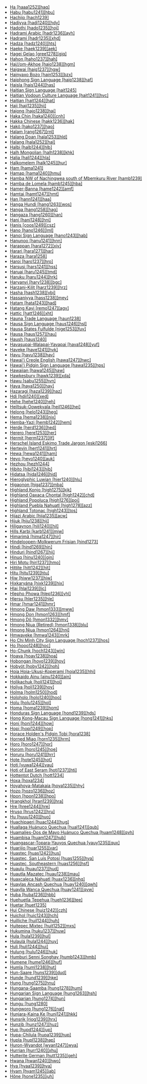 - [Ha [haaa1252][haq]](tree/atla1278/volt1241/benu1247/bant1294/sout3152/narr1281/east2731/nort3203/grea1289/west2842/kivu1239/rwan1241/haaa1252/md.ini)
- [Habu [habu1241][hbu]](tree/aust1307/mala1545/cent2237/cent2245/timo1259/cent2079/habu1241/md.ini)
- [Hachijo [hach1239]](tree/japo1237/hach1239/md.ini)
- [Hadiyya [hadi1240][hdy]](tree/afro1255/cush1243/east2699/high1285/sida1247/hadi1241/hadi1242/hadi1240/md.ini)
- [Hadothi [hado1235][hoj]](tree/indo1319/clas1257/indo1320/indo1321/indo1322/subc1234/guja1255/raja1256/hado1235/md.ini)
- [Hadrami Arabic [hadr1236][ayh]](tree/afro1255/semi1276/west2786/cent2236/arab1394/arab1395/arab1393/hadr1236/md.ini)
- [Hadrami [hadr1235][xhd]](tree/afro1255/semi1276/west2786/cent2236/sayh1236/hadr1235/md.ini)
- [Hadza [hadz1240][hts]](tree/hadz1240/md.ini)
- [Haeke [haek1239][aek]](tree/aust1307/mala1545/cent2237/east2712/ocea1241/sout3173/newc1243/main1286/nort3325/nort3211/vohk1236/vohk1234/bwat1242/haek1241/haek1239/md.ini)
- [Hagei Gelao [gree1278][giq]](tree/taik1256/kada1291/sout3143/west2798/gela1265/sout2749/gree1278/md.ini)
- [Hahon [haho1237][hah]](tree/aust1307/mala1545/cent2237/east2712/ocea1241/west2818/meso1253/newi1242/stge1234/nort3225/neha1246/nucl1750/buka1262/sapo1252/tinp1238/haho1237/md.ini)
- [Hai//om-Akhoe [haio1238][hgm]](tree/khoe1240/khoe1241/khoe1242/nort3245/haio1238/md.ini)
- [Haigwai [haig1237][hgw]](tree/aust1307/mala1545/cent2237/east2712/ocea1241/west2818/papu1253/nucl1744/nort2848/aret1241/taup1241/nucl1794/east2762/haig1237/md.ini)
- [Hainyaxo Bozo [hain1253][bzx]](tree/mand1469/west2780/samo1308/soni1257/bozo1252/hain1253/md.ini)
- [Haiphong Sign Language [haip1238][haf]](tree/sign1238/deaf1237/oldc1249/haip1238/md.ini)
- [Haisla [hais1244][has]](tree/waka1280/nort2964/hais1244/md.ini)
- [Haitian Sign Language [hait1245]](tree/sign1238/deaf1237/lsfi1234/asli1244/amer1258/hait1245/md.ini)
- [Haitian Vodoun Culture Language [hait1241][hvc]](tree/uncl1493/hait1241/md.ini)
- [Haitian [hait1244][hat]](tree/indo1319/clas1257/ital1284/lati1262/lati1263/impe1234/roma1334/ital1285/west2813/shif1234/nort3208/gall1280/oila1234/cent2283/macr1273/circ1240/hait1244/md.ini)
- [Haji [haji1235][hji]](tree/aust1307/mala1545/mala1536/nort3170/mala1538/nucl1733/midd1346/haji1235/md.ini)
- [Hajong [hajo1238][haj]](tree/indo1319/clas1257/indo1320/indo1321/indo1323/oriy1254/gaud1237/gaud1238/east2744/hajo1238/md.ini)
- [Haka Chin [haka1240][cnh]](tree/sino1245/kuki1245/kuki1246/cent2330/cent2005/laic1236/haka1240/md.ini)
- [Hakka Chinese [hakk1236][hak]](tree/sino1245/sini1245/clas1255/midd1354/hakk1236/md.ini)
- [Hakö [hako1237][hao]](tree/aust1307/mala1545/cent2237/east2712/ocea1241/west2818/meso1253/newi1242/stge1234/nort3225/neha1246/nucl1750/buka1262/hali1243/hako1237/md.ini)
- [Halam [rang1267][rnl]](tree/sino1245/kuki1245/kuki1246/oldk1252/rang1267/md.ini)
- [Halang Doan [hala1253][hld]](tree/aust1305/bahn1264/nort3150/jehh1244/unun9941/hala1253/md.ini)
- [Halang [hala1252][hal]](tree/aust1305/bahn1264/nort3150/jehh1244/jehh1246/hala1252/md.ini)
- [Halbi [halb1244][hlb]](tree/indo1319/clas1257/indo1320/indo1321/indo1323/halb1246/halb1244/md.ini)
- [Halh Mongolian [halh1238][khk]](tree/mong1349/mong1329/oira1260/khal1273/mong1331/halh1238/md.ini)
- [Halia [hali1244][hla]](tree/aust1307/mala1545/cent2237/east2712/ocea1241/west2818/meso1253/newi1242/stge1234/nort3225/neha1246/nucl1750/buka1262/hali1243/hali1244/md.ini)
- [Halkomelem [halk1245][hur]](tree/sali1255/coas1325/cent2129/halk1245/md.ini)
- [Ham [hama1241]](tree/afro1255/chad1250/masa1323/nort3157/marb1244/hama1241/md.ini)
- [Hamap [hama1240][hmu]](tree/timo1261/alor1249/alor1250/west2787/stra1245/adan1252/hama1240/md.ini)
- [Hamba NW of Nachingwea south of Mbemkuru River [hamb1239]](tree/uncl1493/hamb1239/md.ini)
- [Hamba de Lomela [hamb1245][hba]](tree/atla1278/volt1241/benu1247/bant1294/sout3152/narr1281/cent2260/grea1286/kela1261/vieu1234/nkut1239/tete1254/hamb1245/md.ini)
- [Hamer-Banna [hame1242][amf]](tree/sout2845/ahkk1235/hame1241/hame1242/md.ini)
- [Hamtai [hamt1247][hmt]](tree/anga1289/nucl1763/kapa1251/hamt1247/md.ini)
- [Han [hann1241][haa]](tree/atha1245/atha1246/atha1247/cent2371/gwic1236/hann1241/md.ini)
- [Hanga Hundi [hang1263][wos]](tree/nduu1242/nucl1642/ambu1246/hang1263/md.ini)
- [Hanga [hang1258][hag]](tree/atla1278/volt1241/nort3149/gura1261/cent2243/nort2777/bwam1248/otiv1239/nucl1743/gurm1247/west2461/nucl1748/sout3205/kama1375/hang1258/md.ini)
- [Hangaza [hang1260][han]](tree/atla1278/volt1241/benu1247/bant1294/sout3152/narr1281/east2731/nort3203/grea1289/west2842/kivu1239/rwan1241/hang1264/hang1260/md.ini)
- [Hani [hani1248][hni]](tree/sino1245/burm1265/lolo1265/lolo1267/hani1249/biso1244/hani1250/haya1251/hani1248/md.ini)
- [Hanis [coos1249][csz]](tree/coos1248/coos1249/md.ini)
- [Hano [hano1246][lml]](tree/aust1307/mala1545/cent2237/east2712/ocea1241/nort3195/nort3205/hano1246/md.ini)
- [Hanoi Sign Language [hano1243][hab]](tree/sign1238/deaf1237/csli1234/haho1238/hano1243/md.ini)
- [Hanunoo [hanu1241][hnn]](tree/aust1307/mala1545/grea1284/sout2915/hanu1241/md.ini)
- [Harappan [hara1272][xiv]](tree/unat1236/hara1272/md.ini)
- [Harari [hara1271][har]](tree/afro1255/semi1276/west2786/ethi1244/sout3078/tran1288/hara1270/hara1271/md.ini)
- [Haraza [hara1258]](tree/nubi1251/west2781/cent2232/unun9942/hara1258/md.ini)
- [Haroi [haro1237][hro]](tree/aust1307/mala1545/mala1536/nort3170/cham1327/cham1330/coas1305/haro1237/md.ini)
- [Harsusi [hars1241][hss]](tree/afro1255/semi1276/west2786/mode1252/hoby1243/west2859/hars1241/md.ini)
- [Haruai [haru1245][tmd]](tree/piaw1238/haru1245/md.ini)
- [Haruku [haru1244][hrk]](tree/aust1307/mala1545/cent2237/cent2245/cent2254/east2466/nunu1252/piru1243/east2752/sole1243/sera1270/ulia1238/hatu1247/haru1244/md.ini)
- [Haryanvi [hary1238][bgc]](tree/indo1319/clas1257/indo1320/indo1321/indo1322/subc1234/west2812/hary1238/md.ini)
- [Harzani-Kilit [harz1239][hrz]](tree/indo1319/clas1257/indo1320/iran1269/cent2317/cent2318/nort3177/tati1243/tati1244/nort2642/harz1239/md.ini)
- [Hasha [hash1238][ybj]](tree/atla1278/volt1241/benu1247/benu1248/alum1249/alum1250/hash1239/hash1238/md.ini)
- [Hassaniyya [hass1238][mey]](tree/afro1255/semi1276/west2786/cent2236/arab1394/arab1395/nort3191/hass1238/md.ini)
- [Hatam [hata1243][had]](tree/hata1242/hata1243/md.ini)
- [Hatang Kayi [remo1247][agv]](tree/aust1307/mala1545/cent2080/remo1247/md.ini)
- [Hattic [hatt1246][xht]](tree/hatt1246/md.ini)
- [Hauna Trade Language [haun1238]](tree/pidg1258/sepi1259/haun1238/md.ini)
- [Hausa Sign Language [haus1246][hsl]](tree/sign1238/deaf1237/haus1246/md.ini)
- [Hausa States Fulfulde [nige1253][fuv]](tree/atla1278/nort3146/peul1234/fula1264/fula1265/nige1253/md.ini)
- [Hausa [haus1257][hau]](tree/afro1255/chad1250/west2785/west2714/west2718/haus1257/md.ini)
- [Haush [haus1240]](tree/chon1288/insu1253/haus1240/md.ini)
- [Havasupai-Walapai-Yavapai [hava1248][yuf]](tree/coch1271/yuma1250/gene1244/paii1252/hava1248/md.ini)
- [Haveke [have1241][hvk]](tree/aust1307/mala1545/cent2237/east2712/ocea1241/sout3173/newc1243/main1286/nort3325/nort3211/vohk1236/vohk1234/bwat1242/have1241/md.ini)
- [Havu [havu1238][hav]](tree/atla1278/volt1241/benu1247/bant1294/sout3152/narr1281/east2731/nort3203/grea1289/west2842/kivu1239/fore1272/hund1240/havu1238/md.ini)
- [Hawai'i Creole English [hawa1247][hwc]](tree/indo1319/clas1257/germ1287/nort3152/west2793/nort3175/angl1264/angl1265/late1254/merc1242/macr1271/paci1280/hawa1247/md.ini)
- [Hawai'i Pidgin Sign Language [hawa1235][hps]](tree/sign1238/deaf1237/lsfi1234/hawa1235/md.ini)
- [Hawaiian [hawa1245][haw]](tree/aust1307/mala1545/cent2237/east2712/ocea1241/cent2060/east2445/poly1242/nucl1485/nort3246/solo1260/cent2298/east2449/cent2062/hawa1245/md.ini)
- [Hawkesbury [hawk1239][xda]](tree/pama1250/sout3135/news1235/yuin1243/kuri1270/sydn1235/hawk1239/md.ini)
- [Hawu [sabu1255][hvn]](tree/aust1307/mala1545/cent2237/cent2245/bima1248/flor1240/sumb1242/hawu1234/sabu1255/md.ini)
- [Haya [haya1250][hay]](tree/atla1278/volt1241/benu1247/bant1294/sout3152/narr1281/east2731/nort3203/grea1289/west2841/ruta1242/sout3202/haya1250/md.ini)
- [Hazaragi [haza1239][haz]](tree/indo1319/clas1257/indo1320/iran1269/sout3157/midd1352/mode1259/fars1254/fars1255/east2745/haza1239/md.ini)
- [Hdi [hdii1240][xed]](tree/afro1255/chad1250/bium1280/nort3156/lama1287/hdii1240/md.ini)
- [Hehe [hehe1240][heh]](tree/atla1278/volt1241/benu1247/bant1294/sout3152/narr1281/east2731/nort3203/sout3185/bena1273/hehe1240/md.ini)
- [Heiltsuk-Oowekyala [heil1246][hei]](tree/waka1280/nort2964/kwak1268/heil1246/md.ini)
- [Helong [helo1243][heg]](tree/aust1307/mala1545/cent2237/cent2245/timo1259/west2545/helo1243/md.ini)
- [Hema [hema1238][nix]](tree/atla1278/volt1241/benu1247/bant1294/sout3152/narr1281/east2731/nort3203/grea1289/west2841/ruta1242/nort3228/hema1238/md.ini)
- [Hemba-Yazi [hemb1242][hem]](tree/atla1278/volt1241/benu1247/bant1294/sout3152/narr1281/cent2260/luba1253/luba1254/luba1255/bang1371/hemb1242/md.ini)
- [Herde [herd1236][hed]](tree/afro1255/chad1250/masa1323/sout3146/herd1236/md.ini)
- [Herero [here1253][her]](tree/atla1278/volt1241/benu1247/bant1294/sout3152/narr1281/cent2260/njil1234/sout3233/kune1234/cimb1239/here1252/here1253/md.ini)
- [Hermit [herm1237][llf]](tree/aust1307/mala1545/cent2237/east2712/ocea1241/admi1239/east2459/manu1262/west2533/west2848/herm1237/md.ini)
- [Herschel Island Eskimo Trade Jargon [eski1266]](tree/pidg1258/eski1267/eski1266/md.ini)
- [Hertevin [hert1241][hrt]](tree/afro1255/semi1276/west2786/cent2236/nort3165/aram1259/impe1236/midd1367/east2680/cent2217/boht1239/hert1241/md.ini)
- [Hewa [hewa1241][ham]](tree/sepi1257/sepi1258/west2576/hewa1240/hewa1241/md.ini)
- [Heyo [heyo1240][auk]](tree/nucl1708/nucl1590/heyo1241/heyo1240/md.ini)
- [Hezhou [hezh1244]](tree/sino1245/sini1245/clas1255/midd1354/nort3155/mand1471/hezh1244/md.ini)
- [Hibito [hibi1243][hib]](tree/hibi1242/hibi1243/md.ini)
- [Hidatsa [hida1246][hid]](tree/siou1252/core1249/miss1252/hida1246/md.ini)
- [Hieroglyphic Luwian [hier1240][hlu]](tree/indo1319/anat1257/luvi1234/luvi1235/hier1240/md.ini)
- [Higaonon [higa1237][mba]](tree/aust1307/mala1545/grea1284/mano1276/nort2884/kina1254/buki1251/higa1237/md.ini)
- [Highland Konjo [high1275][kjk]](tree/aust1307/mala1545/sout2923/maka1310/konj1250/high1275/md.ini)
- [Highland Oaxaca Chontal [high1242][chd]](tree/tequ1244/high1242/md.ini)
- [Highland Popoluca [high1276][poi]](tree/mixe1284/zoqu1261/gulf1238/high1276/md.ini)
- [Highland Puebla Nahuatl [high1278][azz]](tree/utoa1244/sout3136/cora1261/azte1234/east2720/high1278/md.ini)
- [Highland Totonac [high1243][tos]](tree/toto1251/toto1252/cent1397/lowl1271/lowl1244/high1243/md.ini)
- [Hijazi Arabic [hija1235][acw]](tree/afro1255/semi1276/west2786/cent2236/arab1394/arab1395/arab1393/hija1235/md.ini)
- [Hijuk [hiju1238][hij]](tree/atla1278/volt1241/benu1247/bant1294/sout3152/narr1281/bant1295/basa1283/basa1289/basa1290/hiju1238/md.ini)
- [Hiligaynon [hili1240][hil]](tree/aust1307/mala1545/grea1284/cent2246/bisa1268/cent2263/peri1261/capi1240/hili1240/md.ini)
- [Hills Karbi [karb1241][mjw]](tree/sino1245/kuki1245/karb1240/karb1241/md.ini)
- [Himarimã [hima1247][hir]](tree/unat1236/araw1289/hima1247/md.ini)
- [Hindeloopen-Molkwerum Frisian [hind1273]](tree/indo1319/clas1257/germ1287/nort3152/west2793/nort3175/angl1264/fris1239/mode1264/hind1273/md.ini)
- [Hindi [hind1269][hin]](tree/indo1319/clas1257/indo1320/indo1321/indo1322/subc1234/west2812/hind1270/hind1269/md.ini)
- [Hinduri [hind1267][hii]](tree/indo1319/clas1257/indo1320/indo1321/indo1310/hima1250/nucl1728/hind1267/md.ini)
- [Hinuq [hinu1240][gin]](tree/nakh1245/dagh1238/avar1255/tsez1239/west2429/hinu1240/md.ini)
- [Hiri Motu [hiri1237][hmo]](tree/pidg1258/motu1248/hiri1237/md.ini)
- [Hittite [hitt1242][hit]](tree/indo1319/anat1257/hitt1242/md.ini)
- [Hitu [hitu1239][htu]](tree/aust1307/mala1545/cent2237/cent2245/cent2254/east2466/nunu1252/piru1243/east2752/sole1243/sera1270/ambo1254/nort3236/hitu1239/md.ini)
- [Hiw [hiww1237][hiw]](tree/aust1307/mala1545/cent2237/east2712/ocea1241/nort3195/nort3205/torr1262/hiwl1234/hiww1237/md.ini)
- [Hixkaryána [hixk1239][hix]](tree/cari1283/paru1239/waiw1245/hixk1239/md.ini)
- [Hlai [hlai1239][lic]](tree/taik1256/hlai1238/nucl1241/hlai1239/md.ini)
- [Hlepho Phowa [hlep1236][yhl]](tree/sino1245/burm1265/lolo1265/lolo1267/nili1235/sout3212/high1272/phow1235/hlep1235/hlep1236/md.ini)
- [Hlersu [hler1235][hle]](tree/sino1245/burm1265/lolo1265/lolo1267/nili1235/liso1234/lipo1243/unun9959/hler1235/md.ini)
- [Hmar [hmar1241][hmr]](tree/sino1245/kuki1245/kuki1246/cent2330/cent2005/mizo1244/hmar1240/hmar1241/md.ini)
- [Hmong Daw [hmon1333][mww]](tree/hmon1336/hmon1337/nucl1714/nucl1720/west2803/grea1295/chua1248/firs1234/hmon1333/md.ini)
- [Hmong Don [hmon1263][hmf]](tree/hmon1336/hmon1337/nucl1714/nucl1720/west2803/grea1295/chua1248/firs1234/unun9990/hmon1263/md.ini)
- [Hmong Dô [hmon1332][hmv]](tree/hmon1336/hmon1337/nucl1714/nucl1720/west2803/grea1295/chua1248/firs1234/unun9990/hmon1332/md.ini)
- [Hmong Njua (Retired) [hmon1338][blu]](tree/book1242/hmon1338/md.ini)
- [Hmong Njua [hmon1264][hnj]](tree/hmon1336/hmon1337/nucl1714/nucl1720/west2803/grea1295/chua1248/firs1234/huam1250/hmon1264/md.ini)
- [Hmwaveke [hmwa1243][mrk]](tree/aust1307/mala1545/cent2237/east2712/ocea1241/sout3173/newc1243/main1286/nort3325/nort3211/vohk1236/vohk1234/hmwa1243/md.ini)
- [Ho Chi Minh City Sign Language [hoch1237][hos]](tree/sign1238/deaf1237/csli1234/haho1238/hoch1237/md.ini)
- [Ho [hooo1248][hoc]](tree/aust1305/mund1335/nort3151/kher1245/mund1336/homu1234/hooo1248/md.ini)
- [Ho-Chunk [hoch1243][win]](tree/siou1252/core1249/miss1254/winn1245/hoch1243/md.ini)
- [Hoava [hoav1238][hoa]](tree/aust1307/mala1545/cent2237/east2712/ocea1241/west2818/meso1253/newi1242/stge1234/nort3225/newg1239/east2761/rovi1239/hoav1239/hoav1238/md.ini)
- [Hobongan [hovo1239][hov]](tree/aust1307/mala1545/nort3253/sara1342/puna1279/mull1247/hovo1239/md.ini)
- [Hobyót [hoby1242][hoh]](tree/afro1255/semi1276/west2786/mode1252/hoby1243/hoby1242/md.ini)
- [Hoia Hoia-Ukusi-Koperami [hoia1235][hhi]](tree/anim1240/inla1262/west2867/hoya1236/hoia1235/md.ini)
- [Hokkaido Ainu [ainu1240][ain]](tree/ainu1252/hokk1250/ainu1240/md.ini)
- [Holikachuk [holi1241][hoi]](tree/atha1245/atha1246/atha1247/cent2371/koyu1238/holi1241/md.ini)
- [Holiya [holi1239][hoy]](tree/drav1251/sout3133/sout3138/tami1291/bada1263/kann1259/holi1239/md.ini)
- [Holma [holm1250][hod]](tree/afro1255/chad1250/bium1280/sout3145/bium1271/gude1247/nzan1241/holm1250/md.ini)
- [Holoholo [holo1240][hoo]](tree/atla1278/volt1241/benu1247/bant1294/sout3152/narr1281/east2731/nyan1317/mitu1241/lega1252/bemb1260/buyu1240/holo1240/md.ini)
- [Holu [holu1245][hol]](tree/atla1278/volt1241/benu1247/bant1294/sout3152/narr1281/cent2260/njil1234/nort3257/mbal1259/holu1246/holu1245/md.ini)
- [Homa [homa1239][hom]](tree/atla1278/volt1241/benu1247/bant1294/sout3152/narr1281/abab1240/oldb1234/ngbe1239/ngen1255/homa1239/md.ini)
- [Honduras Sign Language [hond1239][hds]](tree/sign1238/deaf1237/lsfi1234/asli1244/cost1251/hond1239/md.ini)
- [Hong Kong-Macau Sign Language [hong1241][hks]](tree/sign1238/deaf1237/csli1234/nucl1761/hong1241/md.ini)
- [Honi [honi1244][how]](tree/sino1245/burm1265/lolo1265/lolo1267/hani1249/biso1244/hani1250/honi1244/md.ini)
- [Hopi [hopi1249][hop]](tree/utoa1244/nort2953/hopi1249/md.ini)
- [Horace Holden's Pidgin Tobi [hora1238]](tree/pidg1258/tobi1240/hora1238/md.ini)
- [Horned Miao [horn1235][hrm]](tree/hmon1336/hmon1337/nucl1714/nucl1720/west2803/grea1295/chua1248/firs1234/horn1235/md.ini)
- [Horo [horo1247][hor]](tree/cent2225/sara1341/sbbo1237/nucl1719/sara1349/cent2044/sara1344/horo1247/md.ini)
- [Horom [horo1245][hoe]](tree/atla1278/volt1241/benu1247/benu1248/sout2800/horo1248/horo1245/md.ini)
- [Horuru [horu1241][hrr]](tree/book1242/horu1241/md.ini)
- [Hote [hote1245][hot]](tree/aust1307/mala1545/cent2237/east2712/ocea1241/west2818/nort3206/huon1245/sout2878/hote1244/hote1245/md.ini)
- [Hoti [yuwa1244][yau]](tree/jodi1234/yuwa1244/md.ini)
- [Hoti of East Seram [hoti1237][hti]](tree/aust1307/mala1545/cent2237/cent2245/cent2254/east2466/east2741/seti1249/hoti1237/md.ini)
- [Hottentot Dutch [hott1234]](tree/pidg1258/dutc1258/hott1234/md.ini)
- [Hoxa [hoxa1234]](tree/uncl1493/hoxa1234/md.ini)
- [Hoyahoya-Matakaia [hoya1235][hhy]](tree/anim1240/inla1262/west2867/hoya1236/hoya1235/md.ini)
- [Hozo [hozo1236][hoz]](tree/maoo1243/west2445/hozo1235/hozo1236/md.ini)
- [Hpon [hpon1238][hpo]](tree/sino1245/burm1265/lolo1265/burm1266/nort2720/hpon1238/md.ini)
- [Hrangkhol [hran1239][hra]](tree/sino1245/kuki1245/kuki1246/cent2330/cent2005/mizo1244/hmar1240/hran1239/md.ini)
- [Hre [hree1244][hre]](tree/aust1305/bahn1264/nort3150/hres1236/hres1237/hree1244/md.ini)
- [Hruso [hrus1242][hru]](tree/hrus1242/md.ini)
- [Hu [huuu1240][huo]](tree/aust1305/khas1273/pala1352/east2331/angk1246/sout3232/huuu1240/md.ini)
- [Huachipaeri [huac1244][hug]](tree/hara1260/huac1244/md.ini)
- [Huallaga Huánuco Quechua [hual1241][qub]](tree/quec1387/quec1386/cent2141/apam1237/hual1241/md.ini)
- [Huamalíes-Dos de Mayo Huánuco Quechua [huam1248][qvh]](tree/quec1387/quec1386/cent2141/huay1239/huam1248/md.ini)
- [Huambisa [huam1247][hub]](tree/jiva1245/shua1256/huam1247/md.ini)
- [Huangascar-Topara-Yauyos Quechua [yauy1235][qux]](tree/quec1387/quec1386/cent2141/huan1255/yauy1235/md.ini)
- [Huarijio [huar1255][var]](tree/utoa1244/sout3136/tara1326/huar1255/md.ini)
- [Huastec [huas1242][hus]](tree/maya1287/huas1241/huas1242/md.ini)
- [Huastec, San Luís Potosí [huas1255][hva]](tree/book1242/huas1255/md.ini)
- [Huastec, Southeastern [huas1256][hsf]](tree/book1242/huas1256/md.ini)
- [Huaulu [huau1237][hud]](tree/aust1307/mala1545/cent2237/cent2245/cent2254/east2466/nunu1252/pata1263/manu1263/huau1237/md.ini)
- [Huautla Mazatec [huau1238][mau]](tree/otom1299/east2557/popo1292/popo1293/maza1295/maza1309/huau1238/md.ini)
- [Huaxcaleca Nahuatl [huax1236][nhq]](tree/utoa1244/sout3136/cora1261/azte1234/east2720/huax1236/md.ini)
- [Huaylas Ancash Quechua [huay1240][qwh]](tree/quec1387/quec1386/cent2141/huay1239/huay1240/md.ini)
- [Huaylla Wanca Quechua [huay1241][qvw]](tree/quec1387/quec1386/cent2141/jauj1237/huay1241/md.ini)
- [Huba [huba1236][hbb]](tree/afro1255/chad1250/bium1280/nort3156/marg1267/bura1296/bium1270/kilb1234/huba1236/md.ini)
- [Huehuetla Tepehua [hueh1236][tee]](tree/toto1251/tepe1243/hueh1236/md.ini)
- [Huetar [huet1235]](tree/chib1249/core1252/voti1248/huet1235/md.ini)
- [Hui Chinese [huiz1242][czh]](tree/sino1245/sini1245/clas1255/midd1354/wuhu1234/huiz1242/md.ini)
- [Huichol [huic1243][hch]](tree/utoa1244/sout3136/cora1261/cora1259/huic1243/md.ini)
- [Huilliche [huil1244][huh]](tree/arau1255/huil1244/md.ini)
- [Huitepec Mixtec [huit1252][mxs]](tree/otom1299/east2557/amuz1253/mixt1422/mixt1423/mixt1427/east2735/teoz1234/huit1252/md.ini)
- [Hukumina [huku1237][huw]](tree/aust1307/mala1545/cent2237/cent2245/cent2254/west2817/buru1321/sula1247/buru1322/huku1237/md.ini)
- [Hula [hula1239][hul]](tree/aust1307/mala1545/cent2237/east2712/ocea1241/west2818/papu1253/peri1258/cent2070/sina1272/hula1245/hula1239/md.ini)
- [Hulaulá [hula1244][huy]](tree/afro1255/semi1276/west2786/cent2236/nort3165/aram1259/impe1236/midd1367/east2680/cent2217/nort3241/tran1290/sout3219/hula1244/md.ini)
- [Huli [huli1244][hui]](tree/nucl1709/enga1254/kewa1249/huli1244/md.ini)
- [Hulung [hulu1246][huk]](tree/aust1307/mala1545/cent2237/cent2245/cent2254/east2466/nunu1252/thre1238/amal1243/nort3221/hulu1246/md.ini)
- [Humburi Senni Songhay [humb1243][hmb]](tree/song1307/east2431/humb1243/md.ini)
- [Humene [hume1246][huf]](tree/kwal1257/hume1245/hume1246/md.ini)
- [Humla [huml1238][hut]](tree/sino1245/bodi1256/bodi1257/oldm1245/tibe1276/late1253/cent2346/sout3216/huml1238/md.ini)
- [Hun-Saare [huns1239][dud]](tree/atla1278/volt1241/benu1247/kain1275/cent2242/duka1247/duka1250/huns1239/md.ini)
- [Hunde [hund1239][hke]](tree/atla1278/volt1241/benu1247/bant1294/sout3152/narr1281/east2731/nort3203/grea1289/west2842/kivu1239/fore1272/hund1240/hund1239/md.ini)
- [Hung [hung1275][hnu]](tree/aust1305/viet1250/cuoi1242/hung1275/md.ini)
- [Hungana-Saamba [hung1278][hum]](tree/atla1278/volt1241/benu1247/bant1294/sout3152/narr1281/cent2260/kong1295/hung1278/md.ini)
- [Hungarian Sign Language [hung1263][hsh]](tree/sign1238/deaf1237/lsfi1234/cent2306/hung1263/md.ini)
- [Hungarian [hung1274][hun]](tree/ural1272/hung1274/md.ini)
- [Hungu [hung1280]](tree/atla1278/volt1241/benu1247/bant1294/sout3152/narr1281/cent2260/kong1295/kong1296/yaka1278/hung1280/md.ini)
- [Hungworo [hung1276][nat]](tree/atla1278/volt1241/benu1247/kain1275/cent2242/shir1273/kamu1261/hung1276/md.ini)
- [Hunjara-Kaina Ke [hunj1241][hkk]](tree/nucl1709/bina1276/bina1279/nucl1603/sout2934/orok1268/hunj1241/md.ini)
- [Hunsrik [riog1239][hrx]](tree/indo1319/clas1257/germ1287/nort3152/west2793/high1289/fran1268/high1287/rhin1244/riog1239/md.ini)
- [Hunzib [hunz1247][huz]](tree/nakh1245/dagh1238/avar1255/tsez1239/east2368/hunz1247/md.ini)
- [Hup [hupd1244][jup]](tree/nada1235/east2549/hupy1235/hupd1244/md.ini)
- [Hupa-Chilula [hupa1239][hup]](tree/atha1245/atha1246/atha1247/paci1277/cali1245/hupa1239/md.ini)
- [Hupla [hupl1238][hap]](tree/nucl1709/dani1287/cent2233/gran1246/hupl1238/md.ini)
- [Huron-Wyandot [wyan1247][wya]](tree/iroq1247/nort2947/wyan1247/md.ini)
- [Hurrian [hurr1240][xhu]](tree/hurr1239/hurr1240/md.ini)
- [Hutterite German [hutt1235][geh]](tree/indo1319/clas1257/germ1287/nort3152/west2793/high1289/high1286/midd1349/mode1258/baye1239/glob1242/hutt1235/md.ini)
- [Hwana [hwan1240][hwo]](tree/afro1255/chad1250/bium1280/sout3145/bium1275/east2649/hwan1240/md.ini)
- [Hya [hyaa1239][hya]](tree/afro1255/chad1250/bium1280/nort3156/higi1241/hyaa1239/md.ini)
- [Hyam [hyam1245][jab]](tree/atla1278/volt1241/benu1247/benu1248/west2801/nort3184/hyam1246/hyam1245/md.ini)
- [Hõne [hone1235][juh]](tree/atla1278/volt1241/benu1247/juku1257/cent2241/juku1258/juku1259/koro1322/kona1244/hone1235/md.ini)
